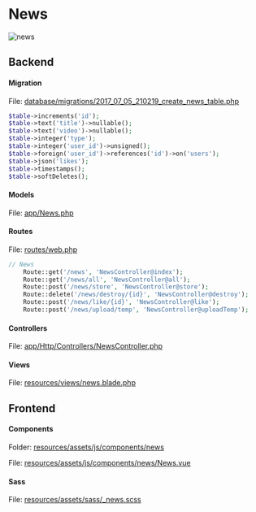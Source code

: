 # News

![news](http://modulr.io/img/modules/news.png)


## Backend

#### Migration

File: [database/migrations/2017_07_05_210219_create_news_table.php](https://github.com/modulr/modulr-laravel/blob/master/database/migrations/2017_07_05_210219_create_news_table.php)

```php
$table->increments('id');
$table->text('title')->nullable();
$table->text('video')->nullable();
$table->integer('type');
$table->integer('user_id')->unsigned();
$table->foreign('user_id')->references('id')->on('users');
$table->json('likes');
$table->timestamps();
$table->softDeletes();
```

#### Models

File: [app/News.php](https://github.com/modulr/modulr-laravel/blob/master/app/News.php)

#### Routes

File: [routes/web.php](https://github.com/modulr/modulr-laravel/blob/master/routes/web.php)

```php
// News
    Route::get('/news', 'NewsController@index');
    Route::get('/news/all', 'NewsController@all');
    Route::post('/news/store', 'NewsController@store');
    Route::delete('/news/destroy/{id}', 'NewsController@destroy');
    Route::post('/news/like/{id}', 'NewsController@like');
    Route::post('/news/upload/temp', 'NewsController@uploadTemp');
```

#### Controllers

File: [app/Http/Controllers/NewsController.php](https://github.com/modulr/modulr-laravel/blob/master/app/Http/Controllers/NewsController.php)

#### Views

File: [resources/views/news.blade.php](https://github.com/modulr/modulr-laravel/blob/master/resources/views/news.blade.php)

## Frontend

#### Components

Folder: [resources/assets/js/components/news](https://github.com/modulr/modulr-laravel/tree/master/resources/assets/js/components/news)

File: [resources/assets/js/components/news/News.vue](https://github.com/modulr/modulr-laravel/tree/master/resources/assets/js/components/news/News.vue)

#### Sass

File: [resources/assets/sass/_news.scss](https://github.com/modulr/modulr-laravel/blob/master/resources/assets/sass/_news.scss)
